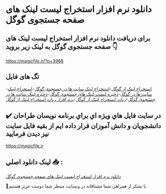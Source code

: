 # دانلود نرم افزار استخراج لیست لینک های صفحه جستجوی گوگل

## برای دریافت دانلود نرم افزار استخراج لیست لینک های صفحه جستجوی گوگل به لینک زیر بروید 👇

https://magicfile.ir/?p=3968

## تگ های فایل

-[استخراج لینک از گوگل](https://magicfile.ir/product/%d9%86%d8%b1%d9%85-%d8%a7%d9%81%d8%b2%d8%a7%d8%b1-%d8%a7%d8%b3%d8%aa%d8%ae%d8%b1%d8%a7%d8%ac-%d9%84%db%8c%d8%b3%d8%aa-%d9%84%db%8c%d9%86%da%a9-%d9%87%d8%a7%db%8c-%d8%b5%d9%81%d8%ad%d9%87-%d8%ac%d8%b3%d8%aa%d8%ac%d9%88%db%8c-%da%af%d9%88%da%af%d9%84/)-[استخراج لینک سایت ها در جستجوی گوگل](https://magicfile.ir/product/%d9%86%d8%b1%d9%85-%d8%a7%d9%81%d8%b2%d8%a7%d8%b1-%d8%a7%d8%b3%d8%aa%d8%ae%d8%b1%d8%a7%d8%ac-%d9%84%db%8c%d8%b3%d8%aa-%d9%84%db%8c%d9%86%da%a9-%d9%87%d8%a7%db%8c-%d8%b5%d9%81%d8%ad%d9%87-%d8%ac%d8%b3%d8%aa%d8%ac%d9%88%db%8c-%da%af%d9%88%da%af%d9%84/)-[استخراج لینک سایت ها در گوگل](https://magicfile.ir/product/%d9%86%d8%b1%d9%85-%d8%a7%d9%81%d8%b2%d8%a7%d8%b1-%d8%a7%d8%b3%d8%aa%d8%ae%d8%b1%d8%a7%d8%ac-%d9%84%db%8c%d8%b3%d8%aa-%d9%84%db%8c%d9%86%da%a9-%d9%87%d8%a7%db%8c-%d8%b5%d9%81%d8%ad%d9%87-%d8%ac%d8%b3%d8%aa%d8%ac%d9%88%db%8c-%da%af%d9%88%da%af%d9%84/)-[ذخیره لیست لینک های جستجوی گوگل](https://magicfile.ir/product/%d9%86%d8%b1%d9%85-%d8%a7%d9%81%d8%b2%d8%a7%d8%b1-%d8%a7%d8%b3%d8%aa%d8%ae%d8%b1%d8%a7%d8%ac-%d9%84%db%8c%d8%b3%d8%aa-%d9%84%db%8c%d9%86%da%a9-%d9%87%d8%a7%db%8c-%d8%b5%d9%81%d8%ad%d9%87-%d8%ac%d8%b3%d8%aa%d8%ac%d9%88%db%8c-%da%af%d9%88%da%af%d9%84/)-[ذخیره لینک سایت ها در جستجوی گوگل](https://magicfile.ir/product/%d9%86%d8%b1%d9%85-%d8%a7%d9%81%d8%b2%d8%a7%d8%b1-%d8%a7%d8%b3%d8%aa%d8%ae%d8%b1%d8%a7%d8%ac-%d9%84%db%8c%d8%b3%d8%aa-%d9%84%db%8c%d9%86%da%a9-%d9%87%d8%a7%db%8c-%d8%b5%d9%81%d8%ad%d9%87-%d8%ac%d8%b3%d8%aa%d8%ac%d9%88%db%8c-%da%af%d9%88%da%af%d9%84/)-[ربات استخراج لینک از گوگل](https://magicfile.ir/product/%d9%86%d8%b1%d9%85-%d8%a7%d9%81%d8%b2%d8%a7%d8%b1-%d8%a7%d8%b3%d8%aa%d8%ae%d8%b1%d8%a7%d8%ac-%d9%84%db%8c%d8%b3%d8%aa-%d9%84%db%8c%d9%86%da%a9-%d9%87%d8%a7%db%8c-%d8%b5%d9%81%d8%ad%d9%87-%d8%ac%d8%b3%d8%aa%d8%ac%d9%88%db%8c-%da%af%d9%88%da%af%d9%84/)-[نرم افزار ربات استخراج لینک از گوگل](https://magicfile.ir/product/%d9%86%d8%b1%d9%85-%d8%a7%d9%81%d8%b2%d8%a7%d8%b1-%d8%a7%d8%b3%d8%aa%d8%ae%d8%b1%d8%a7%d8%ac-%d9%84%db%8c%d8%b3%d8%aa-%d9%84%db%8c%d9%86%da%a9-%d9%87%d8%a7%db%8c-%d8%b5%d9%81%d8%ad%d9%87-%d8%ac%d8%b3%d8%aa%d8%ac%d9%88%db%8c-%da%af%d9%88%da%af%d9%84/)

## ✔️ در سايت فايل هاي ويژه اي براي برنامه نويسان طراحان دانشجويان و دانش آموزان قرار داده ايم از بقيه فايل سايت نيز ديدن فرماييد

https://magicfile.ir


## لينک دانلود اصلي 📥 :

[دانلود نرم افزار استخراج لیست لینک های صفحه جستجوی گوگل](https://magicfile.ir/product/%d9%86%d8%b1%d9%85-%d8%a7%d9%81%d8%b2%d8%a7%d8%b1-%d8%a7%d8%b3%d8%aa%d8%ae%d8%b1%d8%a7%d8%ac-%d9%84%db%8c%d8%b3%d8%aa-%d9%84%db%8c%d9%86%da%a9-%d9%87%d8%a7%db%8c-%d8%b5%d9%81%d8%ad%d9%87-%d8%ac%d8%b3%d8%aa%d8%ac%d9%88%db%8c-%da%af%d9%88%da%af%d9%84/) 


🙏با تشکر از همراهي شما مشتاقانه در وبسایت منتظر شما دوست عزیز هستیم

